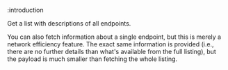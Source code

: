 :introduction

Get a list with descriptions of all endpoints.

You can also fetch information about a single endpoint, but this is
merely a network efficiency feature. The exact same information is
provided (i.e., there are no further details than what's available
from the full listing), but the payload is much smaller than fetching
the whole listing.
